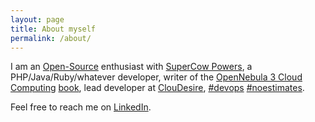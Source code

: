 ```yaml
---
layout: page
title: About myself
permalink: /about/
---
```

I am an [Open-Source](https://github.com/gionn) enthusiast with [SuperCow Powers](http://serverfault.com/users/72778/giovanni-toraldo), a PHP/Java/Ruby/whatever developer, writer of the [OpenNebula 3 Cloud Computing](https://www.packtpub.com/virtualization-and-cloud/opennebula-3-cloud-computing) [book](http://www.amazon.com/OpenNebula-Cloud-Computing-Giovanni-Toraldo/dp/1849517460), lead developer at [ClouDesire](http://www.cloudesire.com), [#devops](https://twitter.com/search?q=%23devops) [#noestimates](https://twitter.com/search?q=%23noestimates).

Feel free to reach me on [LinkedIn](https://www.linkedin.com/in/giovannitoraldo).
